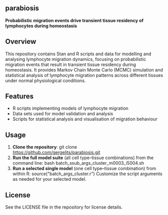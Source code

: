 ## parabiosis
**Probabilistic migration events drive transient tissue residency of lymphocytes during homeostasis**


## Overview

This repository contains Stan and R scripts and data for modelling and analysing lymphocyte migration dynamics, focusing on probabilistic migration events that result in transient tissue residency during homeostasis. It provides Markov Chain Monte Carlo (MCMC) simulation and statistical analysis of lymphocyte migration patterns across different tissues under normal physiological conditions.

## Features

- R scripts implementing models of lymphocyte migration  
- Data sets used for model validation and analysis  
- Scripts for statistical analysis and visualisation of migration behaviour  


## Usage

1. **Clone the repository**:
git clone https://github.com/gergelits/parabiosis.git
2. **Run the full model suite** (all cell type–tissue combinations) from the command line:
bash batch_ssub_args_cluster_m0003_i5004.sh
3. **Run a selected single model** (one cell type–tissue combination) from within R:
source("batch_args_cluster.r")
Customize the script arguments as needed for your selected model.


## License

See the LICENSE file in the repository for license details.

